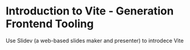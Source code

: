 # Introduction to Vite - Generation Frontend Tooling

Use Slidev (a web-based slides maker and presenter) to introdece Vite
